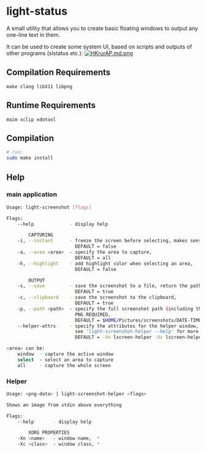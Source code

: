 # light-status

A small utility that allows you to create basic floating windows to output any one-line text in them.

It can be used to create some system UI, based on scripts and outputs of other programs (slstatus etc.):
[![HKrurAP.md.png](https://iili.io/HKrurAP.md.png)](https://freeimage.host/i/HKrurAP)

## Compilation Requirements
```
make clang libX11 libpng
```

## Runtime Requirements
```
maim xclip xdotool
```

## Compilation
```sh
# run:
sudo make install
```

## Help

### main application

```sh
Usage: light-screenshot [flags]

Flags:
    --help             - display help

        CAPTURING
    -i, --instant      - freeze the screen before selecting, makes sense only with '-a select',
                         DEFAULT = false
    -a, --area <area>  - specify the area to capture,
                         DEFAULT = all
    -h, --highlight    - add highlight color when selecting an area,
                         DEFAULT = false

        OUTPUT
    -s, --save         - save the screenshot to a file, return the path to the file,
                         DEFAULT = true
    -c, --clipboard    - save the screenshot to the clipboard,
                         DEFAULT = true
    -p, --path <path>  - specify the full screenshot path (including the filename),
                         PNG REQUIRED,
                         DEFAULT = $HOME/Pictures/screenshots/DATE-TIME.png
    --helper-attrs     - specify the attributes for the helper window,
                         see 'light-screenshot-helper --help' for more info,
                         DEFAULT = -Xn lscreen-helper -Xc lscreen-helper

<area> can be:
    window  - capture the active window
    select  - select an area to capture
    all     - capture the whole screen

```

### Helper

```sh
Usage: <png-data> | light-screenshot-helper <flags>

Shows an image from stdin above everything

Flags:
    --help       - display help

        XORG PROPERTIES
    -Xn <name>   - window name,  *
    -Xc <class>  - window class, *

```
